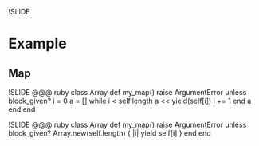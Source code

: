 !SLIDE
# Example #
## Map ##


!SLIDE
    @@@ ruby
    class Array
      def my_map()
        raise ArgumentError unless block_given?
        i = 0
        a = []
        while i < self.length
          a << yield(self[i])
          i += 1
        end
        a
      end
    end


!SLIDE
    @@@ ruby
    class Array
      def my_map()
        raise ArgumentError unless block_given?
        Array.new(self.length) { |i|
          yield self[i]
        }
      end
    end
